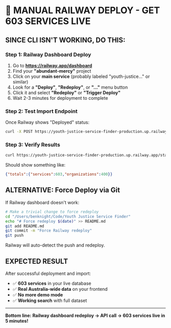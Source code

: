 # 🚨 **MANUAL RAILWAY DEPLOY - GET 603 SERVICES LIVE**

## **SINCE CLI ISN'T WORKING, DO THIS:**

### **Step 1: Railway Dashboard Deploy**
1. Go to **https://railway.app/dashboard**
2. Find your **"abundant-mercy"** project
3. Click on your **main service** (probably labeled "youth-justice..." or similar)
4. Look for a **"Deploy"**, **"Redeploy"**, or **"..."** menu button
5. Click it and select **"Redeploy"** or **"Trigger Deploy"**
6. Wait 2-3 minutes for deployment to complete

### **Step 2: Test Import Endpoint**
Once Railway shows "Deployed" status:

```bash
curl -X POST https://youth-justice-service-finder-production.up.railway.app/create-data/load-603-services
```

### **Step 3: Verify Results**
```bash
curl https://youth-justice-service-finder-production.up.railway.app/stats
```

Should show something like:
```json
{"totals":{"services":603,"organizations":400}}
```

## **ALTERNATIVE: Force Deploy via Git**

If Railway dashboard doesn't work:

```bash
# Make a trivial change to force redeploy
cd "/Users/benknight/Code/Youth Justice Service Finder"
echo "# Force redeploy $(date)" >> README.md
git add README.md
git commit -m "Force Railway redeploy"
git push
```

Railway will auto-detect the push and redeploy.

## **EXPECTED RESULT**

After successful deployment and import:
- ✅ **603 services** in your live database
- ✅ **Real Australia-wide data** on your frontend
- ✅ **No more demo mode**
- ✅ **Working search** with full dataset

---

**Bottom line: Railway dashboard redeploy → API call → 603 services live in 5 minutes!**